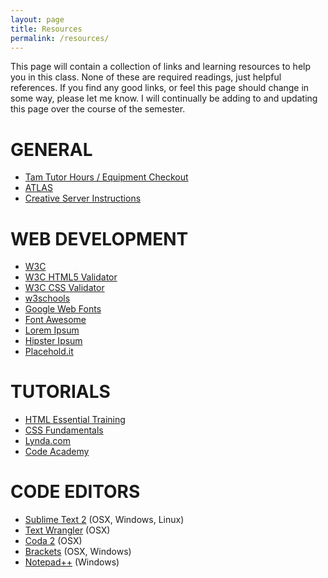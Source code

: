 ```yaml
---
layout: page
title: Resources
permalink: /resources/
---
```


This page will contain a collection of links and learning resources to help you in this class. None of these are required readings, just helpful references. If you find any good links, or feel this page should change in some way, please let me know. I will continually be adding to and updating this page over the course of the semester.

# GENERAL
+ [Tam Tutor Hours / Equipment Checkout](http://tam.colorado.edu/)
+ [ATLAS](http://atlas.colorado.edu/)
+ [Creative Server Instructions](http://creative.colorado.edu/~schaal/web/pdf/creative-server-instructions.pdf)

# WEB DEVELOPMENT
+ [W3C](https://www.w3.org/)
+ [W3C HTML5 Validator](http://validator.w3.org/)
+ [W3C CSS Validator](http://jigsaw.w3.org/css-validator/)
+ [w3schools](http://www.w3schools.com/)
+ [Google Web Fonts](https://www.google.com/fonts/)
+ [Font Awesome](http://fortawesome.github.io/Font-Awesome/)
+ [Lorem Ipsum](http://lipsum.lipsum.com/)
+ [Hipster Ipsum](http://hipsum.co/)
+ [Placehold.it](http://placehold.it/)

# TUTORIALS
+ [HTML Essential Training](http://www.lynda.com/HTML-tutorials/HTML-Essential-Training/170427-2.html)
+ [CSS Fundamentals](http://www.lynda.com/Web-Interactive-CSS-tutorials/CSS-Fundamentals/80436-2.html)
+ [Lynda.com](http://lynda.colorado.edu)
+ [Code Academy](https://www.codecademy.com/)

# CODE EDITORS
+ [Sublime Text 2](http://www.sublimetext.com/) (OSX, Windows, Linux)
+ [Text Wrangler](http://www.barebones.com/products/TextWrangler/) (OSX)
+ [Coda 2](http://panic.com/coda/) (OSX)
+ [Brackets](http://brackets.io/) (OSX, Windows)
+ [Notepad++](https://notepad-plus-plus.org/) (Windows)

